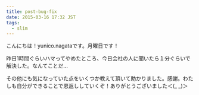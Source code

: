 ```yaml
---
title: post-bug-fix
date: 2015-03-16 17:32 JST
tags:
  - slim
---
```

こんにちは！yunico.nagataです。月曜日です！

昨日1時間ぐらいハマってやめたところ、今日会社の人に聞いたら１分ぐらいで解決した。なんてことだ…

その他にも気になっていた点をいくつか教えて頂いて助かりました。感謝。わたしも自分ができることで恩返ししていくぞ！ありがとうございました＜(_ _)＞
